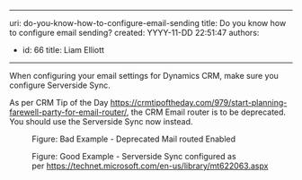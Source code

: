 

---
uri: do-you-know-how-to-configure-email-sending
title: Do you know how to configure email sending?
created: YYYY-11-DD 22:51:47
authors:
  - id: 66
    title: Liam Elliott
---




<span class='intro'> ​When configuring your email settings for Dynamics CRM, make sure you configure Serverside Sync.<br> </span>

<p>As per CRM Tip of the Day <a href="https&#58;//crmtipoftheday.com/979/start-planning-farewell-party-for-email-router/"> https&#58;//crmtipoftheday.com/979/start-planning-farewell-party-for-email-router/</a>,&#160;the CRM Email router is to be deprecated. You should use the Serverside Sync now instead.​<br></p><dl class="badImage"><dt><img src="/PublishingImages/CRM%20Email%20Router.png" alt="" /> </dt><dd>Figure&#58; Bad Example - Deprecated Mail routed Enabled</dd></dl><dl class="goodImage"><dt><img src="/PublishingImages/CRM%20ServerSideSync.png" alt="" /> </dt><dd>Figure&#58; Good Example -&#160;Serverside Sync configured as per&#160;<a href="https&#58;//technet.microsoft.com/en-us/library/mt622063.aspx">https&#58;//technet.microsoft.com/en-us/library/mt622063.aspx </a></dd></dl> <br>


